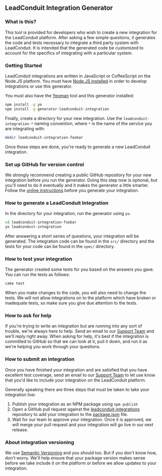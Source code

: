 ## LeadConduit Integration Generator

### What is this?

This tool is provided for developers who wish to create a new integration for the LeadConduit platform. After asking a few
simple questions, it generates the code and tests necessary to integrate a third party system with LeadConduit. It is
intended that the generated code be customized to account for the specifics of integrating with a particular system.



### Getting Started

LeadConduit integrations are written in JavaScript or CoffeeScript on the Node.JS platform. You must have
[Node.JS installed](http://node.js/download) in order to develop integrations or use this generator.

You must also have the [Yeoman](http://yeoman.io) tool and this generator installed:

```bash
npm install -g yo
npm install -g generator-leadconduit-integration
```

Finally, create a directory for your new integration. Use the `leadconduit-integration-*` naming convention, where
`*` is the name of the service you are integrating with:

```bash
mkdir leadconduit-integration-foobar
```

Once those steps are done, you're ready to generate a new LeadConduit integration.



### Set up GitHub for version control

We strongly recommend creating a public GitHub repository for your new integration before you run the generator. Doing this
step now is optional, but you'll need to do it eventually and it makes the generator a little smarter. Follow the
[online instructions](https://help.github.com/articles/creating-a-new-repository/) before you generate your integration.



### How to generate a LeadConduit Integration

In the directory for your integration, run the generator using `yo`.

```bash
cd leadconduit-integration-foobar
yo leadconduit-integration
```

After answering a short series of questions, your integration will be generated. The integration code can be found
in the `src/` directory and the tests for your code can be found in the `spec/` directory.



### How to test your integration

The generator created some tests for you based on the answers you gave. You can run the tests as follows:

```bash
cake test
```

When you make changes to the code, you will also need to change the tests. We will not allow integrations on to the platform
which have broken or inadequate tests, so make sure you give due attention to the tests.



### How to ask for help

If you're trying to write an integration but are running into any sort of trouble, we're always here to help. Send an
email to our [Support Team](mailto:support@activeprospect.com) and we'll reply right away. When asking for help, it's best
if the integration is committed to GitHub so that we can look at it, pull it down, and run it as we're helping you work
through your questions.



### How to submit an integration

Once you have finished your integration and are satisfied that you have excellent test coverage, send an email to our
[Support Team](mailto:support@activeprospect.com) to let use know that you'd like to include your integration on the
LeadConduit platform.

Generally speaking there are three steps that must be taken to take your integration live:

 1. Publish your integration as an NPM package using `npm publish`
 2. Open a GitHub pull request against the [leadconduit-integrations](https://github.com/activeprospect/leadconduit-integrations)
    repository to add your integration to the [package.json](https://github.com/activeprospect/leadconduit-integrations/blob/master/package.json) file.
 3. Wait for our team to approve your integration. Once it is approved, we will merge your pull request and your
    integration will go live in our next release.



### About integration versioning

We use [Semantic Versioning](http://semver.org) and you should too. But if you don't know how, don't worry. We'll help
ensure that your package version makes sense before we take include it on the platform or before we allow updates to your
integration.


